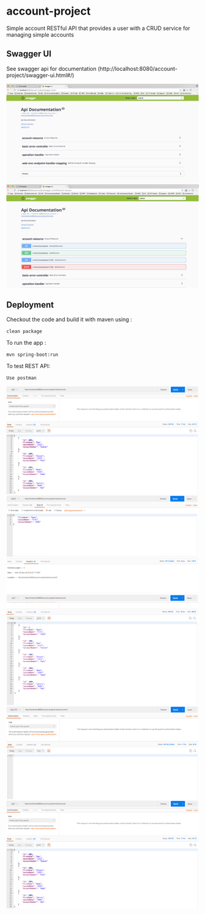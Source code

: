 # account-project

Simple account RESTful API that provides a user with a CRUD service for managing simple accounts


## Swagger UI

See swagger api for documentation (http://localhost:8080/account-project/swagger-ui.html#/)

![Swagger-UI](img/swagger-api.png)
![Account-Resource-UI](img/account-resource.png)

## Deployment

Checkout the code and build it with maven using :

    clean package

To run the app :

    mvn spring-boot:run
    
To test REST API:
    
    Use postman

![Get-Accounts1](img/getaccounts.png)
![Post-Account](img/postaccount.png)
![Get-Accounts2](img/getaccountwithnewrecords.png)
![Delete-Account](img/deleteaccount.png)
![Get-Accounts3](img/getaccounts.png)


